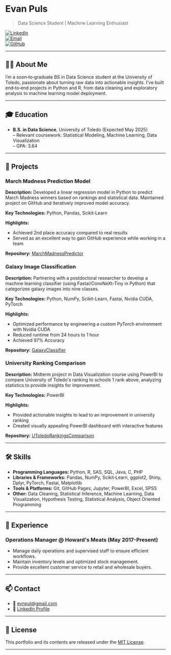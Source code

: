 # Evan Puls

> Data Science Student | Machine Learning Enthusiast

[![LinkedIn][badge-linkedin]][linkedin]  
[![Email][badge-email]][email]  
[![GitHub][badge-github]][github]

---

## 🧑‍🎓 About Me

I’m a soon‑to‑graduate BS in Data Science student at the University of Toledo, passionate about turning raw data into actionable insights. I’ve built end‑to‑end projects in Python and R, from data cleaning and exploratory analysis to machine learning model deployment.

---

## 🎓 Education

- **B.S. in Data Science**, University of Toledo (Expected May 2025)  
  – Relevant coursework: Statistical Modeling, Machine Learning, Data Visualization  
  – GPA: 3.64

---

## 🚀 Projects

### March Madness Prediction Model  
**Description:** Developed a linear regression model in Python to predict March Madness winners based on rankings and statistical data. Maintained project on GitHub and iteratively improved model accuracy.

**Key Technologies:** Python, Pandas, Scikit‑Learn  

**Highlights:**  
- Achieved 2nd place accuracy compared to real results
- Served as an excellent way to gain GitHub experience while working in a team
  
**Repository:** [MarchMadnessPredictor](https://github.com/pulsevan/MarchMadnessPredictor)

### Galaxy Image Classification
**Description:** Partnering with a postdoctoral researcher to develop a machine learning classifier (using Fastai/ConvNeXt-Tiny in Python) that categorizes galaxy images into nine classes.

**Key Technologies:** Python, NumPy, Scikit-Learn, Fastai, Nvidia CUDA, PyTorch

**Highlights:**  
- Optimized performance by engineering a custom PyTorch environment with Nvidia CUDA
- Reduced runtime from 24 hours to 1 hour
- Achieved 97% Accuracy
  
**Repository:** [GalaxyClassifier](https://github.com/pulsevan/GalaxyClassifier)

### University Ranking Comparison
**Description:** Midterm project in Data Visualization course using PowerBI to compare University of Toledo's ranking to schools 1 rank above, analyzing statistics to provide insights for improvement.

**Key Technologies:** PowerBI

**Highlights:**  
- Provided actionable insights to lead to an improvement in university ranking
- Created visually appealing PowerBI dashboard with interactive features
  
**Repository:** [UToledoRankingsComparison](https://github.com/pulsevan/UToledoRankingsComparison)

---

## 🛠️ Skills

- **Programming Languages:** Python, R, SAS, SQL, Java, C, PHP
- **Libraries & Frameworks:** Pandas, NumPy, Scikit‑Learn, ggplot2, Shiny, Dplyr, PyTorch, Fastai, Matplotlib
- **Tools & Platforms:** Git, GitHub Pages, Jupyter, PowerBI, Excel, SPSS
- **Other:** Data Cleaning, Statistical Inference, Machine Learning, Data Visualization, Hypothesis Testing, Statistical Analysis, Object Oriented Programming

---

## 💼 Experience

### Operations Manager @ Howard's Meats (May 2017-Present)  
- Manage daily operations and supervised staff to ensure efficient workflows.
- Maintain inventory levels and optimized stock management.
- Provide excellent customer service to retail and wholesale buyers.

---

## 📫 Contact

- 📧 [evnpul@gmail.com][email]  
- 🔗 [LinkedIn Profile][linkedin]  

---

## 📑 License

This portfolio and its contents are released under the [MIT License](LICENSE).

---

<!--[badge definitions]-->
[badge-github]: https://img.shields.io/badge/GitHub-Follow-black?style=social&logo=githu
[badge-linkedin]: https://img.shields.io/badge/LinkedIn-Connect-blue?style=social&logo=linkedin  
[badge-email]: https://img.shields.io/badge/Email-Get%20in%20Touch-red?style=social&logo=gmail  
[github]: https://github.com/pulsevan 
[linkedin]: https://linkedin.com/in/evanpuls 
[email]: mailto:evnpul@gmail.com
